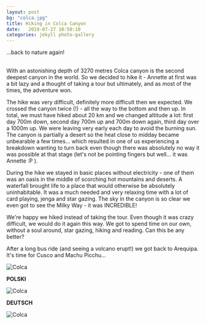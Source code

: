 ```yaml
---
layout: post
bg: "colca.jpg"
title: Hiking in Colca Canyon
date:   2019-07-27 10:50:10 
categories: jekyll photo-gallery
---
```


...back to nature again!<br><br>


With an astonishing depth of 3270 metres Colca canyon is the second deepest canyon in the world. So we decided to hike it - Annette at first was a bit lazy and a thought of taking a tour but ultimately, and as most of the times, the adventure won. 

The hike was very difficult, definitely more difficult then we expected. We crossed the canyon twice (!) - all the way to the bottom and then up. In total, we must have hiked about 20 km and we changed altitude a lot: first day 700m down, second day 700m up and 700m down again, third day over a 1000m up. We were leaving very early each day to avoid the burning sun. The canyon is partially a desert so the heat close to midday became unbearable a few times... which resulted in one of us experiencing a breakdown wanting to turn back even though there was absolutely no way it was possible at that stage (let's not be pointing fingers but well... it was Annette :P ). 

During the hike we stayed in basic places without electricity - one of them was an oasis in the middle of scorching hot mountains and deserts. A waterfall brought life to a place that would otherwise be absolutely uninhabitable. It was a much needed and very relaxing time with a lot of card playing, jenga and star gazing. The sky in the canyon is so clear we even got to see the Milky Way - it was INCREDIBLE!

We're happy we hiked instead of taking the tour. Even though it was crazy difficult, we would do it again this way. We got to spend time on our own, without a soul around, star gazing, hiking and reading. Can this be any better?

After a long bus ride (and seeing a volcano erupt!) we got back to Arequipa. It's time for Cusco and Machu Picchu...
  

![Colca](/assets/images/posts/colca/roadtripping.jpg)

<b>POLSKI</b>


![Colca](/assets/images/posts/colca/roadtripping.jpg)

<b>DEUTSCH</b>


![Colca](/assets/images/posts/colca/roadtripping.jpg)

